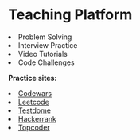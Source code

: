 
  <h1>Teaching Platform </h1>
  
<li>Problem Solving</li>

 <li>Interview Practice</li>
    <li>Video Tutorials</li>   
<li>Code Challenges</li>


<p>

<b>Practice sites:</b>



<li>
<a href ="https://www.codewars.com">Codewars</a></li>   
<li>
<a href ="https://www.leetcode.com">Leetcode</a></li>
<li>
<a href ="https://www.testdome.com">Testdome</a></li>
<li>
<a href ="https://www.hackerrank.com">Hackerrank</a></li>

<li>
<a href ="https://topcoder.com">Topcoder</a></li>

  </ul>

